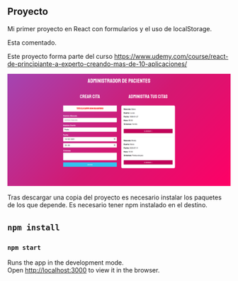 ## Proyecto
Mi primer proyecto en React con formularios y el uso de localStorage.

Esta comentado.

Este proyecto forma parte del curso
https://www.udemy.com/course/react-de-principiante-a-experto-creando-mas-de-10-aplicaciones/


![Design preview](./design/2020-12-02_16h27_08.png)


Tras descargar una copia del proyecto es necesario instalar los paquetes de los que depende.
Es necesario tener npm instalado en el destino.

## `npm install`

### `npm start`

Runs the app in the development mode.\
Open [http://localhost:3000](http://localhost:3000) to view it in the browser.
